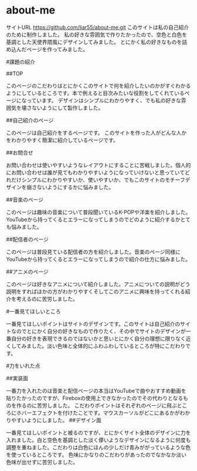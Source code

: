 # about-me
サイトURL https://github.com/liar55/about-me.git
このサイトは私の自己紹介のために制作しました。
私の好きな雰囲気で作りたかったので、空色と白色を基調とした天使界隈風にデザインしてみました。
とにかく私の好きなものを詰め込んだページを作ってみました。

#課題の紹介

##TOP

このページのこだわりはとにかくこのサイトで何を紹介したいのかがすぐわかるようにしているところです。本で例えると目次みたいな役割をしてくれているページになっています。
デザインはシンプルにわかりやすく、でも私の好きな雰囲気を壊さないようにして製作しました。


##自己紹介のページ

このページは自己紹介をするページです。
このサイトを作った人がどんな人かをわかりやすく簡潔に紹介しているページです。


##お問合せ

お問い合わせは使いやすいようなレイアウトにすることに苦戦しました。個人的にお問い合わせは誰が見てもわかりやすいようになっていけないと思っていてどれだけシンプルにわかりやすいか、使いやすいか、でもこのサイトのモチーフデザインを崩さないようにするかに悩みました。


##音楽のページ

このページは趣味の音楽について普段聞いているK-POPや洋楽を紹介しました。YouTubeから持ってくるとエラーになってしまうのでどのように紹介するかとても悩みました。


##配信者のページ

このページは普段見ている配信者の方を紹介しました。音楽のページ同様にYouTubeから持ってくるとエラーになってしまうので紹介の仕方に悩みました。


##アニメのページ

このページは好きなアニメについて紹介しました。アニメについての説明がどう説明をすればほかの方がわかりやすくそしてこのアニメに興味を持ってくれる紹介を考えるのに苦労しました。


#一番見てほしいところ

一番見てほしいポイントはサイトのデザインです。このサイトは自己紹介のサイトなのでとにかく自分の好きなもので作りたく、その中でサイトのデザインが一番自分の好きを表現できるのではないかと思いとにかく自分の理想に限りなく近くしてみました。淡い色味と全体的にふわふわしているところが特にこだわりです。

#力をいれた点

##実装面

一番力を入れたのは音楽と配信ページの本当はYouTubeで曲やおすすめ動画を貼りたかったのですが、Fireboxの使用上できなかったのでその代わりとなるものを作るのに苦労しました。
こだわりポイントはそれぞれのページに飛ぶところにホバーエフェクトを付けたことです。マウスカーソルがどこにあるかがわかりやすいようにしました。
##デザイン面

一番見てほしいポイントと被るのですが、とにかくサイト全体のデザインに力を入れました。白と空色を基調とした淡く儚いようなデザインになるように何度も調整を重ねました。こだわりは白色にほんの少しだけ青みががっているような色を使っているところです。
色味にかなりのこだわりがあったのでなかなか淡い色味が出せずに苦労しました。
